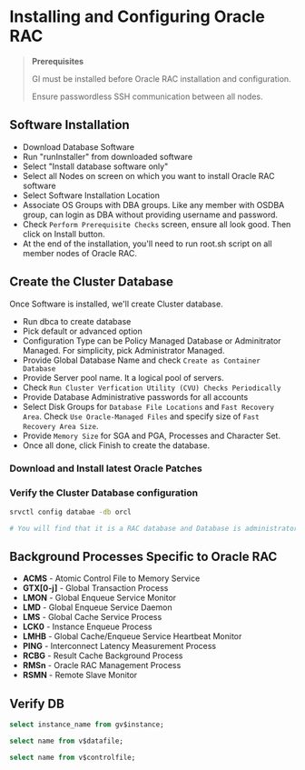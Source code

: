 # Installing and Configuring Oracle RAC

> **Prerequisites**
>
> GI must be installed before Oracle RAC installation and configuration.
>
> Ensure passwordless SSH communication between all nodes.

## Software Installation

* Download Database Software
* Run "runInstaller" from downloaded software
* Select "Install database software only"
* Select all Nodes on screen on which you want to install Oracle RAC software
* Select Software Installation Location
* Associate OS Groups with DBA groups. Like any member with OSDBA group, can login as DBA without providing username and password.
* Check `Perform Prerequisite Checks` screen, ensure all look good. Then click on Install button.
* At the end of the installation, you'll need to run root.sh script on all member nodes of Oracle RAC.

## Create the Cluster Database

Once Software is installed, we'll create Cluster database.

* Run dbca to create database
* Pick default or advanced option
* Configuration Type can be Policy Managed Database or Adminitrator Managed. For simplicity, pick Administrator Managed.
* Provide Global Database Name and check `Create as Container Database`
* Provide Server pool name. It a logical pool of servers.
* Check `Run Cluster Verfication Utility (CVU) Checks Periodically`
* Provide Database Administrative passwords for all accounts
* Select Disk Groups for `Database File Locations` and `Fast Recovery Area`. Check `Use Oracle-Managed Files` and specify size of `Fast Recovery Area Size`.
* Provide `Memory Size` for SGA and PGA, Processes and Character Set.
* Once all done, click Finish to create the database.

### Download and Install latest Oracle Patches

### Verify the Cluster Database configuration

```sh
srvctl config databae -db orcl

# You will find that it is a RAC database and Database is administrator managed.
```

## Background Processes Specific to Oracle RAC

* **ACMS** - Atomic Control File to Memory Service
* **GTX[0-j]** - Global Transaction Process
* **LMON** - Global Enqueue Service Monitor
* **LMD** - Global Enqueue Service Daemon
* **LMS** - Global Cache Service Process
* **LCK0** - Instance Enqueue Process
* **LMHB** - Global Cache/Enqueue Service Heartbeat Monitor
* **PING** - Interconnect Latency Measurement Process
* **RCBG** - Result Cache Background Process
* **RMSn** - Oracle RAC Management  Process
* **RSMN** - Remote Slave Monitor

## Verify DB

```sql
select instance_name from gv$instance;

select name from v$datafile;

select name from v$controlfile;
```
